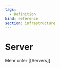 ```yaml
---
tags:
  - Definition
kind: reference
section: infrastructure
---
```

# Server

Mehr unter [[Servers]].
